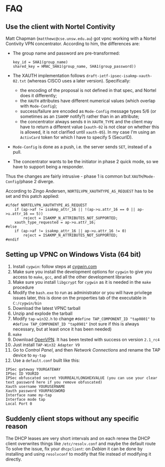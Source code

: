 # FAQ

## Use the client with Nortel Contivity

Matt Chapman (`matthewc@cse.unsw.edu.au`) got vpnc working with a Nortel Contivity VPN concentrator. According to him, the differences are:

- The group name and password are pre-transformed:

  ```
  key_id = SHA1(group_name)
  shared_key = HMAC_SHA1(group_name, SHA1(group_password))
  ```

- The XAUTH implementation follows `draft-ietf-ipsec-isakmp-xauth-02.txt` (whereas CISCO uses a later version). Specifically:

  - the encoding of the proposal is not defined in that spec, and Nortel does it differently;
  - the `XAUTH` attributes have different numerical values (which overlap with `Mode-Config`);
  - success/failure are encoded as `Mode-Config` message types 5/6 (or sometimes as an `ISAKMP` notify?) rather than in an attribute;
  - the concentrator always sends `0` in `XAUTH_TYPE` and the client may have to return a different value (`xauth-02` is not clear on whether this is allowed, it is not clarified until `xauth-05`). In my case I'm using an `ActivCard` token for which I have to specify 5 (SecurID).

- `Mode-Config` is done as a push, i.e. the server sends `SET`, instead of a pull.

- The concentrator wants to be the initiator in phase 2 quick mode, so we have to support being a responder.

Thus the changes are fairly intrusive - phase 1 is common but `XAUTH`/`Mode-Config`/phase 2 diverge.

According to Zingo Andersen, `NORTELVPN_XAUTHTYPE_AS_REQUEST` has to be set and this patch applied:

```
#ifdef NORTELVPN_XAUTHTYPE_AS_REQUEST
    if (ap->af != isakmp_attr_16 || !(ap->u.attr_16 == 0 || ap->u.attr_16 == 5))
        reject = ISAKMP_N_ATTRIBUTES_NOT_SUPPORTED;
    xauth_type_requested = ap->u.attr_16;
#else
    if (ap->af != isakmp_attr_16 || ap->u.attr_16 != 0)
        reject = ISAKMP_N_ATTRIBUTES_NOT_SUPPORTED;
#endif
```

## Setting up VPNC on Windows Vista (64 bit)

1. Install `cygwin`: follow steps at [cygwin.com](http://www.cygwin.com/)
2. Make sure you install the development options for `cygwin` to give you access to `make`, `gcc`, and all the other development libraries
3. Make sure you install `libgcrypt` for `cygwin` as it is needed in the `make` procedure
4. Modify the `bash.exe` to run as administrator or you will have privilege issues later, this is done on the properties tab of the executable in `C:/cygwin/bin`
5. Download the latest VPNC tarball
6. Unzip and explode the tarball
7. Modify `tap-win32.h` to change `#define TAP_COMPONENT_ID "tap0801"` to `#define TAP_COMPONENT_ID "tap0901"` (not sure if this is always necessary, but at least once it has been needed)
8. `make`
9. Download [OpenVPN](http://openvpn.net/download.html). It has been tested with success on version `2.1_rc4`
10. Just install `TAP-Win32 Adapter V9`
11. Go to _Control Panel_, and then _Network Connections_ and rename the TAP device to `my-tap`
12. Use a `default.conf` built like this:

```text
IPSec gateway YOURGATEWAY
IPSec ID YOURID
IPSec obfuscated secret YOURREALYLONGHEXVALUE (you can use your clear
text password here if you remove obfuscated)
Xauth username YOURUSERNAME
Xauth password YOURPASSWORD
Interface name my-tap
Interface mode tap
Local Port 0
```

## Suddenly client stops without any specific reason

The DHCP leases are very short intervals and on each renew the DHCP client overwrites things like `/etc/resolv.conf` and maybe the default route To solve the issue, fix your `dhcpclient`: on _Debian_ it can be done by installing and using `resolvconf` to modify that file instead of modifying it directly.
